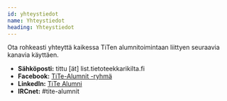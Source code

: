 ```yaml
---
id: yhteystiedot
name: Yhteystiedot
heading: Yhteystiedot
---
```

Ota rohkeasti yhteyttä kaikessa TiTen alumnitoimintaan liittyen seuraavia
kanavia käyttäen.

* **Sähköposti:** tittu [ät] list.tietoteekkarikilta.fi
* **Facebook:** [TiTe-Alumnit -ryhmä](https://www.facebook.com/groups/1410574695905154/ "TiTe Alumnit @ Facebook")
* **LinkedIn:** [TiTe Alumni](http://www.linkedin.com/grps/TiTe-Alumni-4647152 "TiTe Alumnit @LinkedIn")
* **IRCnet:** #tite-alumnit
